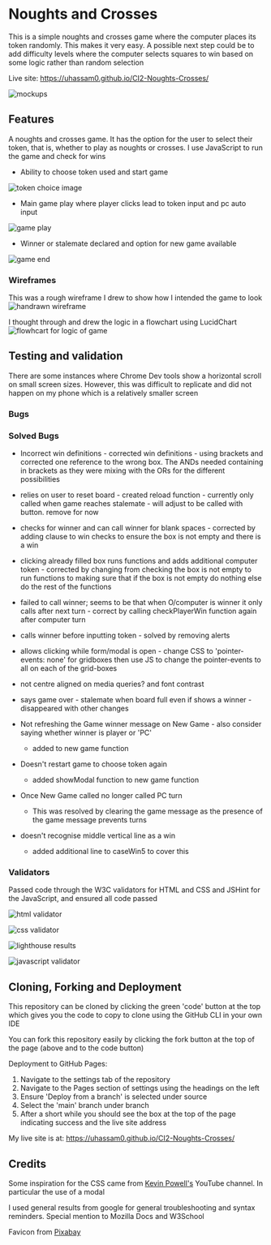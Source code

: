 # Noughts and Crosses

This is a simple noughts and crosses game where the computer places its token randomly. This makes it very easy. A possible next step could be to add difficulty levels where the computer selects squares to win based on some logic rather than random selection

Live site: https://uhassam0.github.io/CI2-Noughts-Crosses/

![mockups](./assets/images/noughts-crosses-mockup.png)

## Features

A noughts and crosses game. It has the option for the user to select their token, that is, whether to play as noughts or crosses. I use JavaScript to run the game and check for wins

+ Ability to choose token used and start game

![token choice image](./assets/images/choose-token.png)

+ Main game play where player clicks lead to token input and pc auto input

![game play](./assets/images/game-play.png)

+ Winner or stalemate declared and option for new game available

![game end](./assets/images/game-end.png)

### Wireframes

This was a rough wireframe I drew to show how I intended the game to look
![handrawn wireframe](./assets/images/noughts-crosses-wireframe.jpeg)

I thought through and drew the logic in a flowchart using LucidChart
![flowhcart for logic of game](./assets/images/noughts-and-crosses-flowchart.jpeg)

## Testing and validation

There are some instances where Chrome Dev tools show a horizontal scroll on small screen sizes. However, this was difficult to replicate and did not happen on my phone which is a relatively smaller screen

### Bugs

### Solved Bugs

+ Incorrect win definitions - corrected win definitions - using brackets and corrected one reference to the wrong box. The ANDs needed containing in brackets as they were mixing with the ORs for the different possibilities

+ relies on user to reset board - created reload function - currently only called when game reaches stalemate - will adjust to be called with button. remove for now

+ checks for winner and can call winner for blank spaces - corrected by adding clause to win checks to ensure the box is not empty and there is a win

+ clicking already filled box runs functions and adds additional computer token - corrected by changing from checking the box is not empty to run functions to making sure that if the box is not empty do nothing else do the rest of the functions

+ failed to call winner; seems to be that when O/computer is winner it only calls after next turn - correct by calling checkPlayerWin function again after computer turn

+ calls winner before inputting token - solved by removing alerts

+ allows clicking while form/modal is open - change CSS to 'pointer-events: none' for gridboxes then use JS to change the pointer-events to all on each of the grid-boxes

+ not centre aligned on media queries? and font contrast

+ says game over - stalemate when board full even if shows a winner - disappeared with other changes

+ Not refreshing the Game winner message on New Game - also consider saying whether winner is player or 'PC'
    - added to new game function

+ Doesn't restart game to choose token again
    - added showModal function to new game function

+ Once New Game called no longer called PC turn
    - This was resolved by clearing the game message as the presence of the game message prevents turns


+ doesn't recognise middle vertical line as a win
    - added additional line to caseWin5 to cover this

### Validators

Passed code through the W3C validators for HTML and CSS and JSHint for the JavaScript, and ensured all code passed

![html validator](./assets/images/w3c-html-report.png)

![css validator](./assets/images/jigsaw-report.png)

![lighthouse results](./assets/images/lighthouse-report.png)

![javascript validator](./assets/images/jshint-report.png)

## Cloning, Forking and Deployment

This repository can be cloned by clicking the green 'code' button at the top which gives you the code to copy to clone using the GitHub CLI in your own IDE

You can fork this repository easily by clicking the fork button at the top of the page (above and to the code button)

Deployment to GitHub Pages:

1. Navigate to the settings tab of the repository
1. Navigate to the Pages section of settings using the headings on the left
1. Ensure 'Deploy from a branch' is selected under source
1. Select the 'main' branch under branch
1. After a short while you should see the box at the top of the page indicating success and the live site address

My live site is at: https://uhassam0.github.io/CI2-Noughts-Crosses/

## Credits

Some inspiration for the CSS came from [Kevin Powell's](https://www.youtube.com/@KevinPowell) YouTube channel. In particular the use of a modal

I used general results from google for general troubleshooting and syntax reminders. Special mention to Mozilla Docs and W3School

Favicon from [Pixabay](https://pixabay.com/vectors/controller-pad-video-game-1294077/)